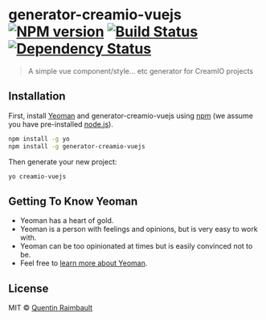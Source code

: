 # generator-creamio-vuejs [![NPM version][npm-image]][npm-url] [![Build Status][travis-image]][travis-url] [![Dependency Status][daviddm-image]][daviddm-url]
> A simple vue component/style... etc generator for CreamIO projects

## Installation

First, install [Yeoman](http://yeoman.io) and generator-creamio-vuejs using [npm](https://www.npmjs.com/) (we assume you have pre-installed [node.js](https://nodejs.org/)).

```bash
npm install -g yo
npm install -g generator-creamio-vuejs
```

Then generate your new project:

```bash
yo creamio-vuejs
```

## Getting To Know Yeoman

 * Yeoman has a heart of gold.
 * Yeoman is a person with feelings and opinions, but is very easy to work with.
 * Yeoman can be too opinionated at times but is easily convinced not to be.
 * Feel free to [learn more about Yeoman](http://yeoman.io/).

## License

MIT © [Quentin Raimbault](https://github.com/QRaimbault)


[npm-image]: https://badge.fury.io/js/generator-creamio-vuejs.svg
[npm-url]: https://npmjs.org/package/generator-creamio-vuejs
[travis-image]: https://travis-ci.org/Cream-IO/generator-creamio-vuejs.svg?branch=master
[travis-url]: https://travis-ci.org/Cream-IO/generator-creamio-vuejs
[daviddm-image]: https://david-dm.org/Cream-IO/generator-creamio-vuejs.svg?theme=shields.io
[daviddm-url]: https://david-dm.org/Cream-IO/generator-creamio-vuejs
